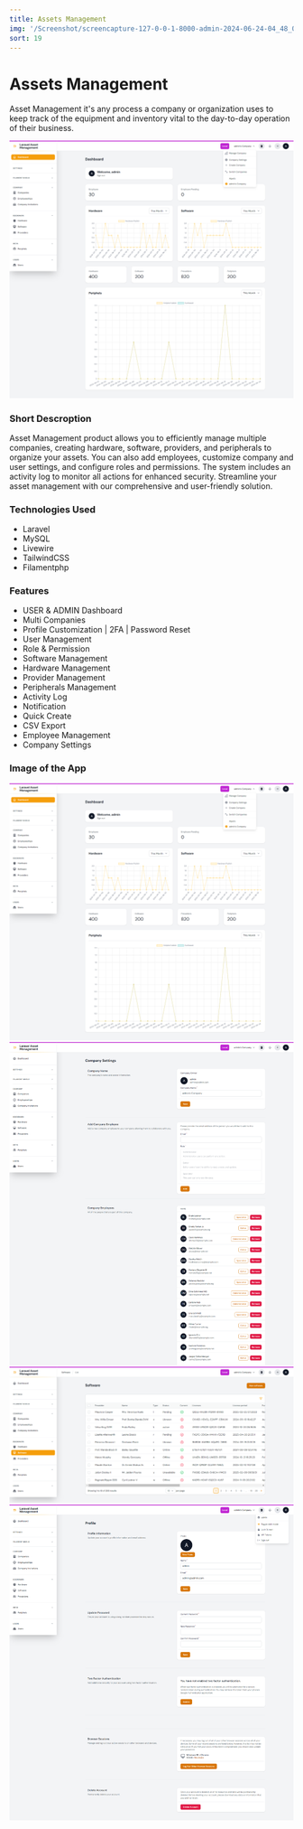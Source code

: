 ```yaml
---
title: Assets Management
img: '/Screenshot/screencapture-127-0-0-1-8000-admin-2024-06-24-04_48_07.png'
sort: 19
---
```


# Assets Management

Asset Management it's any process a company or organization uses to keep track of the equipment and inventory vital to the day-to-day operation of their business.

![Assets Management](./Screenshot/screencapture-127-0-0-1-8000-admin-2024-06-24-04_48_07.png)

### Short Descroption

Asset Management product allows you to efficiently manage multiple companies, creating hardware, software, providers, and peripherals to organize your assets. You can also add employees, customize company and user settings, and configure roles and permissions. The system includes an activity log to monitor all actions for enhanced security. Streamline your asset management with our comprehensive and user-friendly solution.

### Technologies Used

- Laravel
- MySQL
- Livewire
- TailwindCSS
- Filamentphp

### Features

- USER & ADMIN Dashboard
- Multi Companies
- Profile Customization | 2FA | Password Reset
- User Management
- Role & Permission
- Software Management
- Hardware Management
- Provider Management
- Peripherals Management
- Activity Log
- Notification
- Quick Create
- CSV Export
- Employee Management
- Company Settings

### Image of the App

![Assets Management](./Screenshot/screencapture-127-0-0-1-8000-admin-2024-06-24-04_48_07.png)
![Assets Management](./Screenshot/screencapture-127-0-0-1-8000-admin-companies-1-2024-06-24-04_51_27.png)
![Assets Management](./Screenshot/screencapture-127-0-0-1-8000-admin-software-2024-06-24-04_53_34.png)
![Assets Management](./Screenshot/screencapture-127-0-0-1-8000-admin-user-profile-2024-06-24-04_52_28.png)
